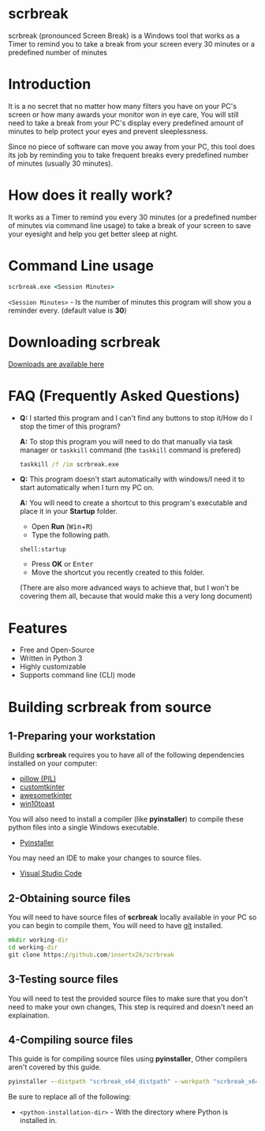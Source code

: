 # scrbreak
scrbreak (pronounced Screen Break) is a Windows tool that works as a Timer to remind you to take a break from your screen every 30 minutes or a predefined number of minutes
# Introduction
It is a no secret that no matter how many filters you have on your PC's screen or how many awards your monitor won in eye care, You will still need to take a break from your PC's display every predefined amount of minutes to help protect your eyes and prevent sleeplessness.

Since no piece of software can move you away from your PC, this tool does its job by reminding you to take frequent breaks every predefined number of minutes (usually 30 minutes).

# How does it really work?
It works as a Timer to remind you every 30 minutes (or a predefined number of minutes via command line usage) to take a break of your screen to save your eyesight and help you get better sleep at night. 

# Command Line usage
```bat
scrbreak.exe <Session Minutes>
```
`<Session Minutes>` - Is the number of minutes this program will show you a reminder every. (default value is **30**)

# Downloading scrbreak
[Downloads are available here](https://github.com/InsertX2k/scrbreak/releases/latest)

# FAQ (Frequently Asked Questions)
* **Q:** I started this program and I can't find any buttons to stop it/How do I stop the timer of this program?

  **A:** To stop this program you will need to do that manually via task manager or `taskkill` command (the `taskkill` command is prefered)

  ```bat
  taskkill /f /im scrbreak.exe
  ```
  
* **Q:** This program doesn't start automatically with windows/I need it to start automatically when I turn my PC on.
  
  **A:** You will need to create a shortcut to this program's executable and place it in your **Startup** folder.
  
  * Open **Run** (<kbd>Win</kbd>+<kbd>R</kbd>)
  * Type the following path.
  
  ```
  shell:startup
  ```
  
  * Press **OK** or <kbd>Enter</kbd>
  * Move the shortcut you recently created to this folder.
  
  (There are also more advanced ways to achieve that, but I won't be covering them all, because that would make this a very long document)

# Features
* Free and Open-Source
* Written in Python 3
* Highly customizable
* Supports command line (CLI) mode

# Building scrbreak from source
## 1-Preparing your workstation
Building **scrbreak** requires you to have all of the following dependencies installed on your computer:
* [pillow (PIL)](https://pypi.org/project/Pillow/)
* [customtkinter](https://github.com/TomSchimansky/CustomTkinter)
* [awesometkinter](https://pypi.org/project/AwesomeTkinter/)
* [win10toast](https://pypi.org/project/win10toast/)

You will also need to install a compiler (like **pyinstaller**) to compile these python files into a single Windows executable.
* [Pyinstaller](https://pyinstaller.org/en/stable/installation.html)

You may need an IDE to make your changes to source files.
* [Visual Studio Code](https://code.visualstudio.com/)

## 2-Obtaining source files
You will need to have source files of **scrbreak** locally available in your PC so you can begin to compile them, You will need to have [git](https://git-scm.com/) installed.

```bat
mkdir working-dir
cd working-dir
git clone https://github.com/insertx2k/scrbreak
```

## 3-Testing source files
You will need to test the provided source files to make sure that you don't need to make your own changes, This step is required and doesn't need an explaination.

## 4-Compiling source files
This guide is for compiling source files using **pyinstaller**, Other compilers aren't covered by this guide.

```bat
pyinstaller --distpath "scrbreak_x64_distpath" --workpath "scrbreak_x64_workpath" --clean --onefile --add-data "working-dir\scrbreak\core\icon0.ico";"/core" --add-data "<python-installation-dir>\Lib\site-packages\customtkinter";"/customtkinter" --hidden-import core.windows --hidden-import core.notification --hidden-import time --hidden-import sys --hidden-import os --hidden-import core --hidden-import win10toast --hidden-import customtkinter --hidden-import awesometkinter --hidden-import six --hidden-import appdirs --hidden-import packaging.requirements --windowed -i "working-dir\scrbreak\core\icon0.ico" --name "scrbreak" --runtime-tmpdir "%localappdata%\scrbreak_temp" working-dir\scrbreak\main.py
```

Be sure to replace all of the following:
* `<python-installation-dir>` - With the directory where Python is installed in.


